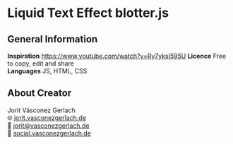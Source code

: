 # Liquid Text Effect blotter.js

## General Information
**Inspiration** https://www.youtube.com/watch?v=Ry7yksI595U
**Licence** Free to copy, edit and share\
**Languages** JS, HTML, CSS

## About Creator
Jorit Vásconez Gerlach\
🌐 [jorit.vasconezgerlach.de](https://jorit.vasconezgerlach.de)\
📧 [jorit@vasconezgerlach.de](mailto:jorit@vasconezgerlach.de)\
🔗 [social.vasconezgerlach.de](https://social.vasconezgerlach.de)
